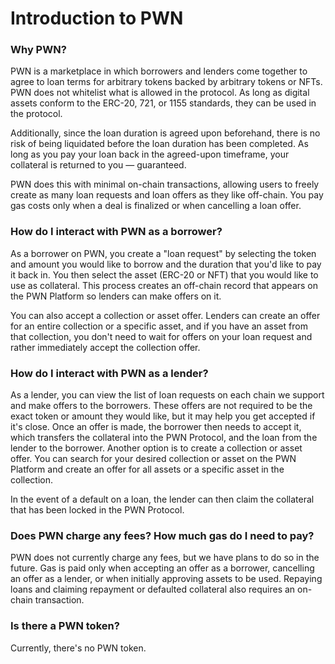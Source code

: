 # Introduction to PWN

### Why PWN?&#x20;

PWN is a marketplace in which borrowers and lenders come together to agree to loan terms for arbitrary tokens backed by arbitrary tokens or NFTs. PWN does not whitelist what is allowed in the protocol. As long as digital assets conform to the ERC-20, 721, or 1155 standards, they can be used in the protocol.

Additionally, since the loan duration is agreed upon beforehand, there is no risk of being liquidated before the loan duration has been completed. As long as you pay your loan back in the agreed-upon timeframe, your collateral is returned to you — guaranteed.

PWN does this with minimal on-chain transactions, allowing users to freely create as many loan requests and loan offers as they like off-chain. You pay gas costs only when a deal is finalized or when cancelling a loan offer.&#x20;

### How do I interact with PWN as a borrower?&#x20;

As a borrower on PWN, you create a "loan request" by selecting the token and amount you would like to borrow and the duration that you'd like to pay it back in. You then select the asset (ERC-20 or NFT) that you would like to use as collateral. This process creates an off-chain record that appears on the PWN Platform so lenders can make offers on it.

You can also accept a collection or asset offer. Lenders can create an offer for an entire collection or a specific asset, and if you have an asset from that collection, you don't need to wait for offers on your loan request and rather immediately accept the collection offer.&#x20;

### How do I interact with PWN as a lender?&#x20;

As a lender, you can view the list of loan requests on each chain we support and make offers to the borrowers. These offers are not required to be the exact token or amount they would like, but it may help you get accepted if it's close. Once an offer is made, the borrower then needs to accept it, which transfers the collateral into the PWN Protocol, and the loan from the lender to the borrower. Another option is to create a collection or asset offer. You can search for your desired collection or asset on the PWN Platform and create an offer for all assets or a specific asset in the collection.

In the event of a default on a loan, the lender can then claim the collateral that has been locked in the PWN Protocol.

### Does PWN charge any fees? How much gas do I need to pay?&#x20;

PWN does not currently charge any fees, but we have plans to do so in the future. Gas is paid only when accepting an offer as a borrower, cancelling an offer as a lender, or when initially approving assets to be used. Repaying loans and claiming repayment or defaulted collateral also requires an on-chain transaction.

### Is there a PWN token?&#x20;

Currently, there's no PWN token.
